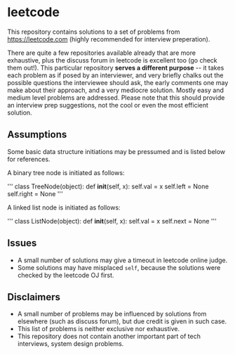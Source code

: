 # leetcode
This repository contains solutions to a set of problems from https://leetcode.com (highly recommended for interview preperation).

There are quite a few repositories available already that are more exhaustive, plus the discuss forum in leetcode is excellent too (go check them out!). This particular repository **serves a different purpose** -- it takes each problem as if posed by an interviewer, and very briefly chalks out the possible questions the interviewee should ask, the early comments one may make about their approach, and a very mediocre solution. Mostly easy and medium level problems are addressed. Please note that this should provide an interview prep suggestions, not the cool or even the most efficient solution.

## Assumptions
Some basic data structure initiations may be pressumed and is listed below for references.

A binary tree node is initiated as follows:

'''
class TreeNode(object):
    def __init__(self, x):
        self.val = x
        self.left = None
        self.right = None
'''

A linked list node is initiated as follows:

'''
class ListNode(object):
    def __init__(self, x):
        self.val = x
        self.next = None
'''

## Issues
- A small number of solutions may give a timeout in leetcode online judge.
- Some solutions may have misplaced ```self```, because the solutions were checked by the leetcode OJ first.

## Disclaimers
- A small number of problems may be influenced by solutions from elsewhere (such as discuss forum), but due credit is given in such case.
- This list of problems is neither exclusive nor exhaustive.
- This repository does not contain another important part of tech interviews, system design problems.
